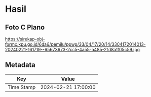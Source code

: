 # Hasil

## Foto C Plano

https://sirekap-obj-formc.kpu.go.id/6da6/pemilu/ppwp/33/04/17/20/14/3304172014013-20240221-161719--65673673-2cc5-4a55-a485-21d8a1f05c59.jpg


## Metadata

| Key        | Value               |
| ---------- | ------------------- |
| Time Stamp | 2024-02-21 17:00:00 |



